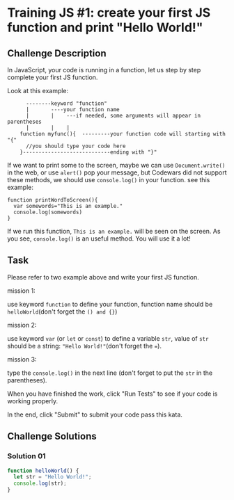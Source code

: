 # Training JS #1: create your first JS function and print "Hello World!"

## Challenge Description

In JavaScript, your code is running in a function, let us step by step complete your first JS function.

Look at this example:

```
      --------keyword "function"
      |       ----your function name
      |       |    ---if needed, some arguments will appear in parentheses
      |       |    |
    function myfunc(){  ---------your function code will starting with "{"
      //you should type your code here
    }----------------------------ending with "}"

```

If we want to print some to the screen, maybe we can use `Document.write()` in the web, or use `alert()` pop your message, but Codewars did not support these methods, we should use `console.log()` in your function. see this example:

```
function printWordToScreen(){
  var somewords="This is an example."
  console.log(somewords)
}

```

If we run this function, `This is an example.` will be seen on the screen. As you see, `console.log()` is an useful method. You will use it a lot!

## Task

Please refer to two example above and write your first JS function.

mission 1:

use keyword `function` to define your function, function name should be `helloWorld`(don't forget the `() and {}`)

mission 2:

use keyword `var` (or `let` or `const`) to define a variable `str`, value of `str` should be a string: `"Hello World!"`(don't forget the `=`).

mission 3:

type the `console.log()` in the next line (don't forget to put the `str` in the parentheses).

When you have finished the work, click "Run Tests" to see if your code is working properly.

In the end, click "Submit" to submit your code pass this kata.

## Challenge Solutions

### Solution 01

```jsx
function helloWorld() {
  let str = "Hello World!";
  console.log(str);
}
```
